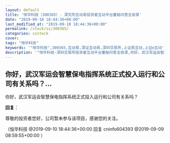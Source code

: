 ```yaml
---
layout: default
title: '恒华科技（300365）- 深交所互动易投资者互动平台董秘问答全收录'
date: "2019-09-10 18:44:36+00:00"
last_modified_at: "2019-09-10 18:44:36+00:00"
permalink: /stock/sz/300365/
categories: szstock
cover: 
tags: "恒华科技"
keywords: '"恒华科技",300365,互动易,深证互动易,深圳交易所,上证易互动,上证e互动'
description: '"恒华科技-深圳交易所投资者互动平台董秘问答全收录,你好，武汉军运会智慧保电指挥系统正式投入运行和公司有关系吗？"'
---
```


## 你好，武汉军运会智慧保电指挥系统正式投入运行和公司有关系吗？...

你好，武汉军运会智慧保电指挥系统正式投入运行和公司有关系吗？

**回复**：

尊敬的投资者您好，公司暂未参与该项目，感谢您的关注。 

（恒华科技  @2019-09-10 18:44:36+00:00 回复 cninfo604393  @2019-09-09 08:59:55+00:00 ）

